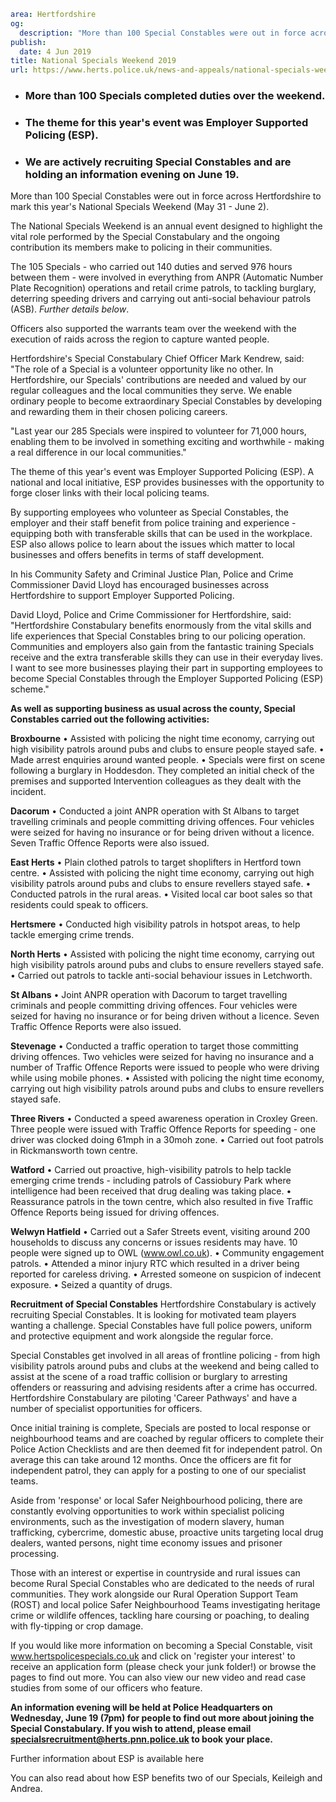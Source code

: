 ```yaml
area: Hertfordshire
og:
  description: "More than 100 Special Constables were out in force across Hertfordshire to mark this year\u2019s National Specials Weekend (May 31 \u2013 June 2)."
publish:
  date: 4 Jun 2019
title: National Specials Weekend 2019
url: https://www.herts.police.uk/news-and-appeals/national-specials-weekend-2019-0317
```

* ### More than 100 Specials completed duties over the weekend.

 * ### The theme for this year's event was Employer Supported Policing (ESP).

 * ### We are actively recruiting Special Constables and are holding an information evening on June 19.

More than 100 Special Constables were out in force across Hertfordshire to mark this year's National Specials Weekend (May 31 - June 2).

The National Specials Weekend is an annual event designed to highlight the vital role performed by the Special Constabulary and the ongoing contribution its members make to policing in their communities.

The 105 Specials - who carried out 140 duties and served 976 hours between them - were involved in everything from ANPR (Automatic Number Plate Recognition) operations and retail crime patrols, to tackling burglary, deterring speeding drivers and carrying out anti-social behaviour patrols (ASB). _Further details below_.

Officers also supported the warrants team over the weekend with the execution of raids across the region to capture wanted people.

Hertfordshire's Special Constabulary Chief Officer Mark Kendrew, said: "The role of a Special is a volunteer opportunity like no other. In Hertfordshire, our Specials' contributions are needed and valued by our regular colleagues and the local communities they serve. We enable ordinary people to become extraordinary Special Constables by developing and rewarding them in their chosen policing careers.

"Last year our 285 Specials were inspired to volunteer for 71,000 hours, enabling them to be involved in something exciting and worthwhile - making a real difference in our local communities."

The theme of this year's event was Employer Supported Policing (ESP). A national and local initiative, ESP provides businesses with the opportunity to forge closer links with their local policing teams.

By supporting employees who volunteer as Special Constables, the employer and their staff benefit from police training and experience - equipping both with transferable skills that can be used in the workplace. ESP also allows police to learn about the issues which matter to local businesses and offers benefits in terms of staff development.

In his Community Safety and Criminal Justice Plan, Police and Crime Commissioner David Lloyd has encouraged businesses across Hertfordshire to support Employer Supported Policing.

David Lloyd, Police and Crime Commissioner for Hertfordshire, said: "Hertfordshire Constabulary benefits enormously from the vital skills and life experiences that Special Constables bring to our policing operation. Communities and employers also gain from the fantastic training Specials receive and the extra transferable skills they can use in their everyday lives. I want to see more businesses playing their part in supporting employees to become Special Constables through the Employer Supported Policing (ESP) scheme."

**As well as supporting business as usual across the county, Special Constables carried out the following activities:**

**Broxbourne**
• Assisted with policing the night time economy, carrying out high visibility patrols around pubs and clubs to ensure people stayed safe.
• Made arrest enquiries around wanted people.
• Specials were first on scene following a burglary in Hoddesdon. They completed an initial check of the premises and supported Intervention colleagues as they dealt with the incident.

**Dacorum**
• Conducted a joint ANPR operation with St Albans to target travelling criminals and people committing driving offences. Four vehicles were seized for having no insurance or for being driven without a licence. Seven Traffic Offence Reports were also issued.

**East Herts**
• Plain clothed patrols to target shoplifters in Hertford town centre.
• Assisted with policing the night time economy, carrying out high visibility patrols around pubs and clubs to ensure revellers stayed safe.
• Conducted patrols in the rural areas.
• Visited local car boot sales so that residents could speak to officers.

**Hertsmere**
• Conducted high visibility patrols in hotspot areas, to help tackle emerging crime trends.

**North Herts**
• Assisted with policing the night time economy, carrying out high visibility patrols around pubs and clubs to ensure revellers stayed safe.
• Carried out patrols to tackle anti-social behaviour issues in Letchworth.

**St Albans**
• Joint ANPR operation with Dacorum to target travelling criminals and people committing driving offences. Four vehicles were seized for having no insurance or for being driven without a licence. Seven Traffic Offence Reports were also issued.

**Stevenage**
• Conducted a traffic operation to target those committing driving offences. Two vehicles were seized for having no insurance and a number of Traffic Offence Reports were issued to people who were driving while using mobile phones.
• Assisted with policing the night time economy, carrying out high visibility patrols around pubs and clubs to ensure revellers stayed safe.

**Three Rivers**
• Conducted a speed awareness operation in Croxley Green. Three people were issued with Traffic Offence Reports for speeding - one driver was clocked doing 61mph in a 30moh zone.
• Carried out foot patrols in Rickmansworth town centre.

**Watford**
• Carried out proactive, high-visibility patrols to help tackle emerging crime trends - including patrols of Cassiobury Park where intelligence had been received that drug dealing was taking place.
• Reassurance patrols in the town centre, which also resulted in five Traffic Offence Reports being issued for driving offences.

**Welwyn Hatfield**
• Carried out a Safer Streets event, visiting around 200 households to discuss any concerns or issues residents may have. 10 people were signed up to OWL (www.owl.co.uk).
• Community engagement patrols.
• Attended a minor injury RTC which resulted in a driver being reported for careless driving.
• Arrested someone on suspicion of indecent exposure.
• Seized a quantity of drugs.

**Recruitment of Special Constables**
Hertfordshire Constabulary is actively recruiting Special Constables. It is looking for motivated team players wanting a challenge. Special Constables have full police powers, uniform and protective equipment and work alongside the regular force.

Special Constables get involved in all areas of frontline policing - from high visibility patrols around pubs and clubs at the weekend and being called to assist at the scene of a road traffic collision or burglary to arresting offenders or reassuring and advising residents after a crime has occurred. Hertfordshire Constabulary are piloting 'Career Pathways' and have a number of specialist opportunities for officers.

Once initial training is complete, Specials are posted to local response or neighbourhood teams and are coached by regular officers to complete their Police Action Checklists and are then deemed fit for independent patrol. On average this can take around 12 months. Once the officers are fit for independent patrol, they can apply for a posting to one of our specialist teams.

Aside from 'response' or local Safer Neighbourhood policing, there are constantly evolving opportunities to work within specialist policing environments, such as the investigation of modern slavery, human trafficking, cybercrime, domestic abuse, proactive units targeting local drug dealers, wanted persons, night time economy issues and prisoner processing.

Those with an interest or expertise in countryside and rural issues can become Rural Special Constables who are dedicated to the needs of rural communities. They work alongside our Rural Operation Support Team (ROST) and local police Safer Neighbourhood Teams investigating heritage crime or wildlife offences, tackling hare coursing or poaching, to dealing with fly-tipping or crop damage.

If you would like more information on becoming a Special Constable, visit www.hertspolicespecials.co.uk and click on 'register your interest' to receive an application form (please check your junk folder!) or browse the pages to find out more. You can also view our new video and read case studies from some of our officers who feature.

**An information evening will be held at Police Headquarters on Wednesday, June 19 (7pm) for people to find out more about joining the Special Constabulary. If you wish to attend, please email specialsrecruitment@herts.pnn.police.uk to book your place.**

Further information about ESP is available here

You can also read about how ESP benefits two of our Specials, Keileigh and Andrea.

